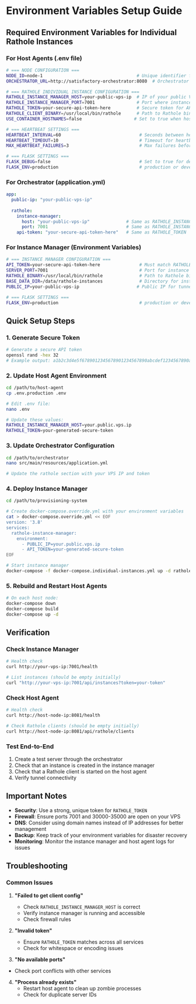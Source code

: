 # Environment Variables Setup Guide

## Required Environment Variables for Individual Rathole Instances

### For Host Agents (.env file)

```bash
# === NODE CONFIGURATION ===
NODE_ID=node-1                                    # Unique identifier for this host node
ORCHESTRATOR_URL=http://satisfactory-orchestrator:8080  # Orchestrator service URL

# === RATHOLE INDIVIDUAL INSTANCE CONFIGURATION ===
RATHOLE_INSTANCE_MANAGER_HOST=your-public-vps-ip  # IP of your public VPS running instance manager
RATHOLE_INSTANCE_MANAGER_PORT=7001                # Port where instance manager API runs
RATHOLE_TOKEN=your-secure-api-token-here          # Secure token for API authentication
RATHOLE_CLIENT_BINARY=/usr/local/bin/rathole      # Path to Rathole binary (already in Docker)
USE_CONTAINER_HOSTNAMES=false                    # Set to true when host agent and servers share Docker network

# === HEARTBEAT SETTINGS ===
HEARTBEAT_INTERVAL=60                              # Seconds between heartbeats to orchestrator
HEARTBEAT_TIMEOUT=10                               # Timeout for heartbeat requests
MAX_HEARTBEAT_FAILURES=3                           # Max failures before re-registration

# === FLASK SETTINGS ===
FLASK_DEBUG=false                                  # Set to true for development
FLASK_ENV=production                               # production or development
```

### For Orchestrator (application.yml)

```yaml
app:
  public-ip: "your-public-vps-ip"
  
  rathole:
    instance-manager:
      host: "your-public-vps-ip"              # Same as RATHOLE_INSTANCE_MANAGER_HOST
      port: 7001                              # Same as RATHOLE_INSTANCE_MANAGER_PORT
    api-token: "your-secure-api-token-here"   # Same as RATHOLE_TOKEN
```

### For Instance Manager (Environment Variables)

```bash
# === INSTANCE MANAGER CONFIGURATION ===
API_TOKEN=your-secure-api-token-here               # Must match RATHOLE_TOKEN
SERVER_PORT=7001                                   # Port for instance manager API
RATHOLE_BINARY=/usr/local/bin/rathole              # Path to Rathole binary
BASE_DATA_DIR=/data/rathole-instances              # Directory for instance configs
PUBLIC_IP=your-public-vps-ip                      # Public IP for tunnel endpoints

# === FLASK SETTINGS ===
FLASK_ENV=production                               # production or development
```

## Quick Setup Steps

### 1. Generate Secure Token
```bash
# Generate a secure API token
openssl rand -hex 32
# Example output: a1b2c3d4e5f6789012345678901234567890abcdef1234567890abcdef123456
```

### 2. Update Host Agent Environment
```bash
cd /path/to/host-agent
cp .env.production .env

# Edit .env file:
nano .env

# Update these values:
RATHOLE_INSTANCE_MANAGER_HOST=your.public.vps.ip
RATHOLE_TOKEN=your-generated-secure-token
```

### 3. Update Orchestrator Configuration
```bash
cd /path/to/orchestrator
nano src/main/resources/application.yml

# Update the rathole section with your VPS IP and token
```

### 4. Deploy Instance Manager
```bash
cd /path/to/provisioning-system

# Create docker-compose.override.yml with your environment variables
cat > docker-compose.override.yml << EOF
version: '3.8'
services:
  rathole-instance-manager:
    environment:
      - PUBLIC_IP=your.public.vps.ip
      - API_TOKEN=your-generated-secure-token
EOF

# Start instance manager
docker-compose -f docker-compose.individual-instances.yml up -d rathole-instance-manager
```

### 5. Rebuild and Restart Host Agents
```bash
# On each host node:
docker-compose down
docker-compose build
docker-compose up -d
```

## Verification

### Check Instance Manager
```bash
# Health check
curl http://your-vps-ip:7001/health

# List instances (should be empty initially)
curl "http://your-vps-ip:7001/api/instances?token=your-token"
```

### Check Host Agent
```bash
# Health check
curl http://host-node-ip:8081/health

# Check Rathole clients (should be empty initially)
curl http://host-node-ip:8081/api/rathole/clients
```

### Test End-to-End
1. Create a test server through the orchestrator
2. Check that an instance is created in the instance manager
3. Check that a Rathole client is started on the host agent
4. Verify tunnel connectivity

## Important Notes

- **Security**: Use a strong, unique token for `RATHOLE_TOKEN`
- **Firewall**: Ensure ports 7001 and 30000-35000 are open on your VPS
- **DNS**: Consider using domain names instead of IP addresses for better management
- **Backup**: Keep track of your environment variables for disaster recovery
- **Monitoring**: Monitor the instance manager and host agent logs for issues

## Troubleshooting

### Common Issues

1. **"Failed to get client config"**
   - Check `RATHOLE_INSTANCE_MANAGER_HOST` is correct
   - Verify instance manager is running and accessible
   - Check firewall rules

2. **"Invalid token"**
   - Ensure `RATHOLE_TOKEN` matches across all services
   - Check for whitespace or encoding issues

3. **"No available ports"**
  - Check port conflicts with other services

4. **"Process already exists"**
   - Restart host agent to clean up zombie processes
   - Check for duplicate server IDs
